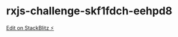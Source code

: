 # rxjs-challenge-skf1fdch-eehpd8

[Edit on StackBlitz ⚡️](https://stackblitz.com/edit/rxjs-challenge-skf1fdch-eehpd8)